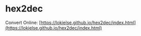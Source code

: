 # hex2dec

Convert Online: [https://lokielse.github.io/hex2dec/index.html](https://lokielse.github.io/hex2dec/index.html)